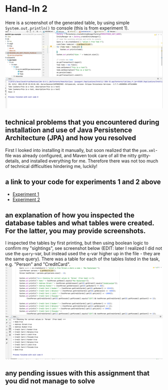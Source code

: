 # Hand-In 2

Here is a screenshot of the generated table, by using simple `System.out.println()` to console (this is from experiment 1).
![Screenshot of generated dbs](table_out.png)

## technical problems that you encountered during installation and use of Java Persistence Architecture (JPA) and how you resolved
First I looked into installing it manually, but soon realized that the `pom.xml`-file was already configured, and Maven took care of all the nitty gritty-details, and installed everything for me. Therefore there was not too much of technical difficulties hindering me, luckily!

## a link to your code for experiments 1 and 2 above
* [Experiment 1](https://github.com/larsuib/dat250-experiment-2-1)
* [Experiment 2](https://github.com/larsuib/dat250-experiment-2-2)

## an explanation of how you inspected the database tables and what tables were created. For the latter, you may provide screenshots.
I inspected the tables by first printing, but then using boolean logic to confirm my "sightings", see screenshot below (EDIT: later I realized I did not use the `query`-var, but instead used the `q`-var higher up in the file - they are the same query). There was a table for each of the tables listed in the task, e.g. "Person" and "CreditCard".
![](testing.png)

## any pending issues with this assignment that you did not manage to solve

